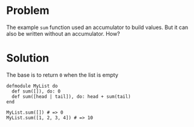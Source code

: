 # Problem
The example `sum` function used an accumulator to build values. But it can also be written without an accumulator. How?

# Solution
The base is to return `0` when the list is empty

```
defmodule MyList do
  def sum([]), do: 0
  def sum([head | tail]), do: head + sum(tail)
end

MyList.sum([]) # => 0
MyList.sum([1, 2, 3, 4]) # => 10
```
